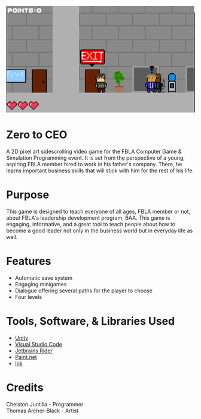 ![screenshot](screenshot.png) 
 
 # Zero to CEO
 A 2D pixel art sidescrolling video game for the FBLA Computer Game & Simulation Programming event. It is set from the perspective of a young, aspiring FBLA member hired to work in his father's company. There, he learns important business skills that will stick with him for the rest of his life.

 # Purpose
This game is designed to teach everyone of all ages, FBLA member or not, about FBLA's leadership development program, BAA. This game is engaging, informative, and a great tool to teach people about how to become a good leader not only in the business world but in everyday life as well.

 # Features
 * Automatic save system
 * Engaging minigames
 * Dialogue offering several paths for the player to choose
 * Four levels

 # Tools, Software, & Libraries Used
 * [Unity](https://unity.com/)
 * [Visual Studio Code](https://code.visualstudio.com/)
 * [Jetbrains Rider](https://www.jetbrains.com/rider/)
 * [Paint.net](https://www.getpaint.net/)
 * [Ink](https://github.com/inkle/ink)

 # Credits
 Chelston Juntilla - Programmer <br>
 Thomas Archer-Black - Artist
